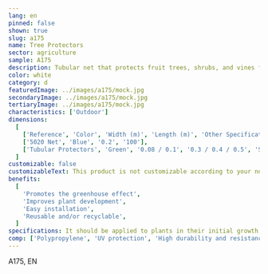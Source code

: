 ```yaml
---
lang: en
pinned: false
shown: true
slug: a175
name: Tree Protectors
sector: agriculture
sample: A175
description: Tubular net that protects fruit trees, shrubs, and vines from external attacks such as animals and mechanical actions.
color: white
category: d
featuredImage: ../images/a175/mock.jpg
secondaryImage: ../images/a175/mock.jpg
tertiaryImage: ../images/a175/mock.jpg
characteristics: ['Outdoor']
dimensions:
  [
    ['Reference', 'Color', 'Width (m)', 'Length (m)', 'Other Specifications'],
    ['5020 Net', 'Blue', '0.2', '100'],
    ['Tubular Protectors', 'Green', '0.08 / 0.1', '0.3 / 0.4 / 0.5', 'Smooth / Semi-perforated'],
  ]
customizable: false
customizableText: This product is not customizable according to your needs. Contact us for more information.
benefits:
  [
    'Promotes the greenhouse effect',
    'Improves plant development',
    'Easy installation',
    'Reusable and/or recyclable',
  ]
specifications: It should be applied to plants in their initial growth phase.
comp: ['Polypropylene', 'UV protection', 'High durability and resistance']
---
```


A175, EN
